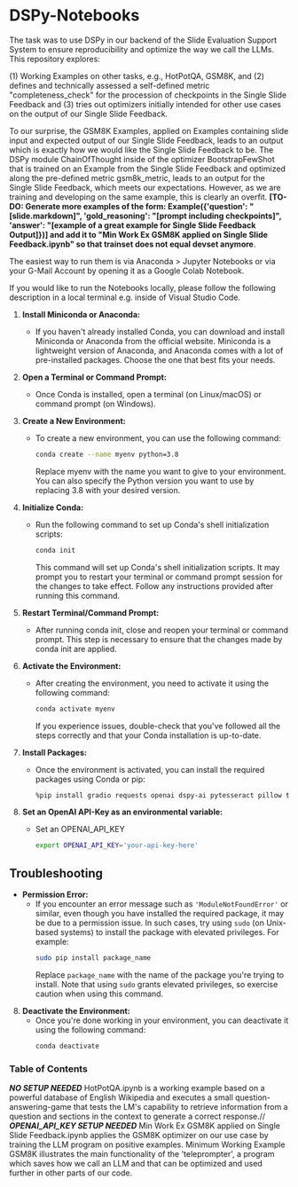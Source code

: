 # DSPy-Notebooks
The task was to use DSPy in our backend of the Slide Evaluation Support System to ensure reproducibility and optimize the way we call the LLMs. This repository explores:

(1) Working Examples on other tasks, e.g., HotPotQA, GSM8K, and 
(2) defines and technically assessed a self-defined metric "completeness_check" for the procession of checkpoints in the Single Slide Feedback and 
(3) tries out optimizers initially intended for other use cases on the output of our Single Slide Feedback.

To our surprise, the GSM8K Examples, applied on Examples containing slide input and expected output of our Single Slide Feedback, leads to an output which is exactly how we would like the Single Slide Feedback to be. The DSPy module ChainOfThought inside of the optimizer BootstrapFewShot that is trained on an Example from the Single Slide Feedback and optimized along the pre-defined metric gsm8k_metric, leads to an output for the Single Slide Feedback, which meets our expectations. However, as we are training and developing on the same example, this is clearly an overfit. **[TO-DO: Generate more examples of the form: Example({'question': "[slide.markdown]", 'gold_reasoning': "[prompt including checkpoints]", 'answer': "[example of a great example for Single Slide Feedback Output]})] and add it to "Min Work Ex GSM8K applied on Single Slide Feedback.ipynb" so that trainset does not equal devset anymore**.

The easiest way to run them is via Anaconda > Jupyter Notebooks or via your G-Mail Account by opening it as a Google Colab Notebook.

If you would like to run the Notebooks locally, please follow the following description in a local terminal e.g. inside of Visual Studio Code.

1. **Install Miniconda or Anaconda:**
   - If you haven't already installed Conda, you can download and install Miniconda or Anaconda from the official website. Miniconda is a lightweight version of Anaconda, and Anaconda comes with a lot of pre-installed packages. Choose the one that best fits your needs.

2. **Open a Terminal or Command Prompt:**
   - Once Conda is installed, open a terminal (on Linux/macOS) or command prompt (on Windows).

3. **Create a New Environment:**
   - To create a new environment, you can use the following command:
     ```bash
     conda create --name myenv python=3.8
     ```
     Replace myenv with the name you want to give to your environment. You can also specify the Python version you want to use by replacing 3.8 with your desired version.

4. **Initialize Conda:**
   - Run the following command to set up Conda's shell initialization scripts:
     ```bash
     conda init
     ```
     This command will set up Conda's shell initialization scripts. It may prompt you to restart your terminal or command prompt session for the changes to take effect. Follow any instructions provided after running this command.

5. **Restart Terminal/Command Prompt:**
   - After running conda init, close and reopen your terminal or command prompt. This step is necessary to ensure that the changes made by conda init are applied.

6. **Activate the Environment:**
   - After creating the environment, you need to activate it using the following command:
     ```bash
     conda activate myenv
     ```
     If you experience issues, double-check that you've followed all the steps correctly and that your Conda installation is up-to-date.

7. **Install Packages:**
   - Once the environment is activated, you can install the required packages using Conda or pip:
     ```bash
     %pip install gradio requests openai dspy-ai pytesseract pillow tesseract dspy
     ```
8. **Set an OpenAI API-Key as an environmental variable:**
   - Set an OPENAI_API_KEY
     ```bash
     export OPENAI_API_KEY='your-api-key-here'
     ```
## Troubleshooting

- **Permission Error:**
  - If you encounter an error message such as `'ModuleNotFoundError'` or similar, even though you have installed the required package, it may be due to a permission issue. In such cases, try using `sudo` (on Unix-based systems) to install the package with elevated privileges. For example:
    ```bash
    sudo pip install package_name
    ```
    Replace `package_name` with the name of the package you're trying to install. Note that using `sudo` grants elevated privileges, so exercise caution when using this command.

8. **Deactivate the Environment:**
   - Once you're done working in your environment, you can deactivate it using the following command:
     ```bash
     conda deactivate
     ```

### Table of Contents
***NO SETUP NEEDED*** 
HotPotQA.ipynb is a working example based on a powerful database of English Wikipedia and executes a small question-answering-game that tests the LM's capability to retrieve information from a question and sections in the context to generate a correct response.//
***OPENAI_API_KEY SETUP NEEDED***
Min Work Ex GSM8K applied on Single Slide Feedback.ipynb applies the GSM8K optimizer on our use case by training the LLM program on positive examples.
Minimum Working Example GSM8K illustrates the main functionality of the 'teleprompter', a program which saves how we call an LLM and that can be optimized and used further in other parts of our code. 




